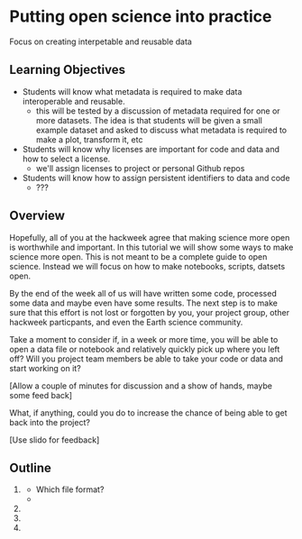 # Putting open science into practice

Focus on creating interpetable and reusable data

## Learning Objectives

- Students will know what metadata is required to make data interoperable and reusable.
    + this will be tested by a discussion of metadata required for one or more datasets.  The idea is that students will be given a small example dataset and asked to discuss what metadata is required to make a plot, transform it, etc
- Students will know why licenses are important for code and data and how to select a license.
    + we'll assign licenses to project or personal Github repos 
- Students will know how to assign persistent identifiers to data and code
    + ???

## Overview

Hopefully, all of you at the hackweek agree that making science more open is worthwhile and important.  In this tutorial we will show some ways to make science more open.  This is not meant to be a complete guide to open science.  Instead we will focus on how to make notebooks, scripts, datsets open. 

By the end of the week all of us will have written some code, processed some data and maybe even have some results.  The next step is to make sure that this effort is not lost or forgotten by you, your project group, other hackweek particpants, and even the Earth science community.

Take a moment to consider if, in a week or more time, you will be able to open a data file or notebook and relatively quickly pick up where you left off?  Will you project team members be able to take your code or data and start working on it?

[Allow a couple of minutes for discussion and a show of hands, maybe some feed back]

What, if anything, could you do to increase the chance of being able to get back into the project?

[Use slido for feedback]

## Outline

1. [](./data-formats-and-metadata.ipynb)
    - Which file format?
    - [](./open_science_lesson.ipynb)
2. [](./licensing.md)
3. [](./archiving.md)
4. [](./resources.md)  


